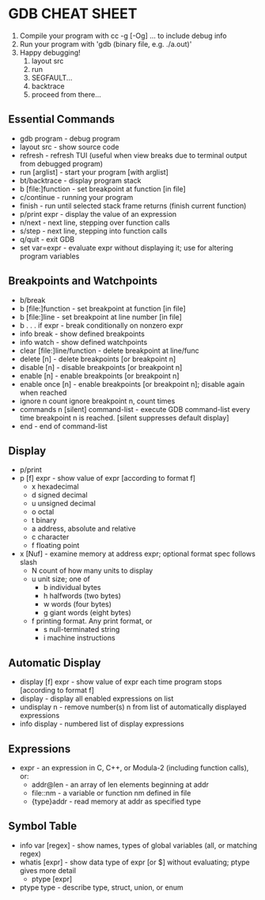 # GDB CHEAT SHEET

1. Compile your program with cc -g [-Og] ... to include debug info
2. Run your program with 'gdb (binary file, e.g. ./a.out)'
3. Happy debugging!
   1. layout src
   2. run
   3. SEGFAULT...
   4. backtrace
   5. proceed from there...

## Essential Commands

* gdb program - debug program
* layout src - show source code
* refresh - refresh TUI (useful when view breaks due to terminal output from debugged program)
* run [arglist] - start your program [with arglist]
* bt/backtrace - display program stack
* b [file:]function - set breakpoint at function [in file]
* c/continue - running your program
* finish - run until selected stack frame returns (finish current function)
* p/print expr - display the value of an expression
* n/next - next line, stepping over function calls
* s/step - next line, stepping into function calls
* q/quit - exit GDB
* set var=expr - evaluate expr without displaying it; use for altering program variables

## Breakpoints and Watchpoints

* b/break
* b [file:]function - set breakpoint at function [in file]
* b [file:]line - set breakpoint at line number [in file]
* b . . . if expr - break conditionally on nonzero expr
* info break - show defined breakpoints
* info watch - show defined watchpoints
* clear [file:]line/function - delete breakpoint at line/func
* delete [n] - delete breakpoints [or breakpoint n]
* disable [n] - disable breakpoints [or breakpoint n]
* enable [n] - enable breakpoints [or breakpoint n]
* enable once [n] - enable breakpoints [or breakpoint n]; disable again when reached
* ignore n count ignore breakpoint n, count times
* commands n [silent] command-list - execute GDB command-list every time breakpoint n is reached. [silent suppresses default display]
* end - end of command-list

## Display

* p/print
* p [f] expr - show value of expr [according to format f]
  * x hexadecimal
  * d signed decimal
  * u unsigned decimal
  * o octal
  * t binary
  * a address, absolute and relative
  * c character
  * f floating point
* x [Nuf] - examine memory at address expr; optional format spec follows slash
  * N count of how many units to display
  * u unit size; one of
    * b individual bytes
    * h halfwords (two bytes)
    * w words (four bytes)
    * g giant words (eight bytes)
  * f printing format. Any print format, or
    * s null-terminated string
    * i machine instructions

## Automatic Display

* display [f] expr - show value of expr each time program stops [according to format f]
* display - display all enabled expressions on list
* undisplay n - remove number(s) n from list of automatically displayed expressions
* info display - numbered list of display expressions

## Expressions

* expr - an expression in C, C++, or Modula-2 (including function calls), or:
  * addr@len - an array of len elements beginning at addr
  * file::nm - a variable or function nm defined in file
  * {type}addr - read memory at addr as specified type

## Symbol Table

* info var [regex] - show names, types of global variables (all, or matching regex)
* whatis [expr] - show data type of expr [or $] without evaluating; ptype gives more detail
  * ptype [expr]
* ptype type - describe type, struct, union, or enum
